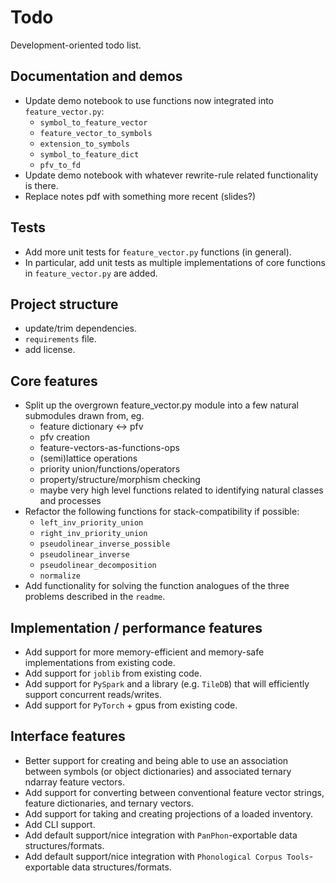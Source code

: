 # Todo

Development-oriented todo list.

## Documentation and demos

 - Update demo notebook to use functions now integrated into `feature_vector.py`:
   - `symbol_to_feature_vector`
   - `feature_vector_to_symbols`
   - `extension_to_symbols`
   - `symbol_to_feature_dict`
   - `pfv_to_fd`
 - Update demo notebook with whatever rewrite-rule related functionality is there.
 - Replace notes pdf with something more recent (slides?)

## Tests

 - Add more unit tests for `feature_vector.py` functions (in general).
 - In particular, add unit tests as multiple implementations of core functions in `feature_vector.py` are added.
 
## Project structure

 - update/trim dependencies.
 - `requirements` file.
 - add license.
 
## Core features

 - Split up the overgrown feature_vector.py module into a few natural submodules drawn from, eg.
   - feature dictionary <-> pfv 
   - pfv creation
   - feature-vectors-as-functions-ops
   - (semi)lattice operations
   - priority union/functions/operators
   - property/structure/morphism checking
   - maybe very high level functions related to identifying natural classes and processes
 - Refactor the following functions for stack-compatibility if possible:
   - `left_inv_priority_union`
   - `right_inv_priority_union`
   - `pseudolinear_inverse_possible`
   - `pseudolinear_inverse`
   - `pseudolinear_decomposition`
   - `normalize`
 - Add functionality for solving the function analogues of the three problems described in the `readme`.

## Implementation / performance features

 - Add support for more memory-efficient and memory-safe implementations from existing code.
 - Add support for `joblib` from existing code.
 - Add support for `PySpark` and a library (e.g. `TileDB`) that will efficiently 
   support concurrent reads/writes.
 - Add support for `PyTorch` + gpus from existing code.
 

## Interface features

 - Better support for creating and being able to use an association between
   symbols (or object dictionaries) and associated ternary ndarray feature vectors.
 - Add support for converting between conventional feature vector strings, feature dictionaries, and ternary vectors.
 - Add support for taking and creating projections of a loaded inventory.
 - Add CLI support.
 - Add default support/nice integration with `PanPhon`-exportable data
   structures/formats.
 - Add default support/nice integration with `Phonological Corpus Tools`-exportable data
   structures/formats.
